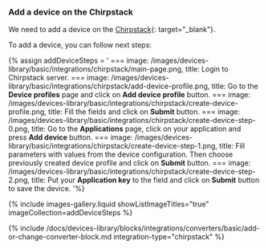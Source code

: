 ### Add a device on the Chirpstack

We need to add a device on the [Chirpstack](https://chirpstack.io){: target="_blank"}.

To add a device, you can follow next steps:

{% assign addDeviceSteps = '
    ===
        image: /images/devices-library/basic/integrations/chirpstack/main-page.png,
        title: Login to Chirpstack server.
    ===
        image: /images/devices-library/basic/integrations/chirpstack/add-device-profile.png,
        title: Go to the **Device profiles** page and click on **Add device profile** button.
    ===
        image: /images/devices-library/basic/integrations/chirpstack/create-device-profile.png,
        title: Fill the fields and click on **Submit** button.
    ===
        image: /images/devices-library/basic/integrations/chirpstack/create-device-step-0.png,
        title: Go to the **Applications** page, click on your application and press **Add device** button.
    ===
        image: /images/devices-library/basic/integrations/chirpstack/create-device-step-1.png,
        title: Fill parameters with values from the device configuration. Then choose previously created device profile and click on **Submit** button.
    ===
        image: /images/devices-library/basic/integrations/chirpstack/create-device-step-2.png,
        title: Put your **Application key** to the field and click on **Submit** button to save the device.
'%}

{% include images-gallery.liquid showListImageTitles="true" imageCollection=addDeviceSteps %}

{% include /docs/devices-library/blocks/integrations/converters/basic/add-or-change-converter-block.md integration-type="chirpstack" %}

